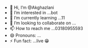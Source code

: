 - 👋 Hi, I’m @Akghazlani
- 👀 I’m interested in ...bot
- 🌱 I’m currently learning ...11
- 💞️ I’m looking to collaborate on ...
- 📫 How to reach me ...03180955593
- 😄 Pronouns: ...
- ⚡ Fun fact: ...live 😁 

<!---
Akghazlani/Akghazlani is a ✨ special ✨ repository because its `README.md` (this file) appears on your GitHub profile.
You can click the Preview link to take a look at your changes.
--->
